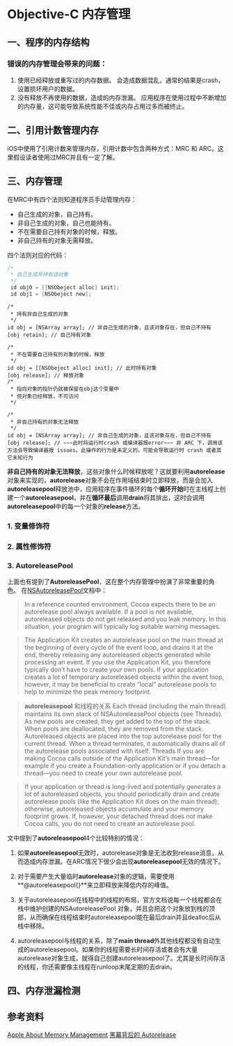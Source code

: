 # Objective-C 内存管理
## 一、程序的内存结构

### 错误的内存管理会带来的问题：
1. 使用已经释放或重写过的内存数据。
    会造成数据混乱，通常的结果是crash，设置损坏用户的数据。
2. 没有释放不再使用的数据，造成的内存泄漏。
    应用程序在使用过程中不断增加的内存量，这可能导致系统性能不佳或内存占用过多而被终止。

## 二、引用计数管理内存
iOS中使用了引用计数来管理内存，引用计数中包含两种方式：MRC 和 ARC。这里假设读者使用过MRC并且有一定了解。

## 三、内存管理
在MRC中有四个法则知道程序员手动管理内存：
* 自己生成的对象，自己持有。
* 非自己生成的对象，自己也能持有。
* 不在需要自己持有对象的时候，释放。
* 非自己持有的对象无需释放。

四个法则对应的代码：

```objective-c
/*
 * 自己生成并持有该对象
 */
 id obj0 = [[NSObeject alloc] init];
 id obj1 = [NSObeject new];
```

```
/*
 * 持有非自己生成的对象
 */
id obj = [NSArray array]; // 非自己生成的对象，且该对象存在，但自己不持有
[obj retain]; // 自己持有对象
```

```
/*
 * 不在需要自己持有的对象的时候，释放
 */
id obj = [[NSObeject alloc] init]; // 此时持有对象
[obj release]; // 释放对象
/*
 * 指向对象的指针仍就被保留在obj这个变量中
 * 但对象已经释放，不可访问
 */
```

```
/*
 * 非自己持有的对象无法释放
 */
id obj = [NSArray array]; // 非自己生成的对象，且该对象存在，但自己不持有
[obj release]; // ~~~此时将运行时crash 或编译器报error~~~ 非 ARC 下，调用该方法会导致编译器报 issues。此操作的行为是未定义的，可能会导致运行时 crash 或者其它未知行为
```
**非自己持有的对象无法释放**，这些对象什么时候释放呢？这就要利用**autorelease**对象来实现的，**autorelease**对象不会在作用域结束时立即释放，而是会加入**autoreleasepool**释放池中，应用程序在事件循环的每个**循环开始**时在主线程上创建一个**autoreleasepool**，并在**循环最后**调用**drain**将其排出，这时会调用**autoreleasepool**中的每一个对象的**release**方法。

### 1. 变量修饰符
### 2. 属性修饰符
### 3. AutoreleasePool
上面也有提到了**AutoreleasePool**，这在整个内存管理中扮演了非常重要的角色。
在[NSAutoreleasePool](https://developer.apple.com/documentation/foundation/nsautoreleasepool?language=occ)文档中：
> In a reference counted environment, Cocoa expects there to be an autorelease pool always available. If a pool is not available, autoreleased objects do not get released and you leak memory. In this situation, your program will typically log suitable warning messages.

> The Application Kit creates an autorelease pool on the main thread at the beginning of every cycle of the event loop, and drains it at the end, thereby releasing any autoreleased objects generated while processing an event. If you use the Application Kit, you therefore typically don’t have to create your own pools. If your application creates a lot of temporary autoreleased objects within the event loop, however, it may be beneficial to create “local” autorelease pools to help to minimize the peak memory footprint.

>  **autoreleasepool** 和线程的关系
> Each thread (including the main thread) maintains its own stack of NSAutoreleasePool objects (see Threads). As new pools are created, they get added to the top of the stack. When pools are deallocated, they are removed from the stack. Autoreleased objects are placed into the top autorelease pool for the current thread. When a thread terminates, it automatically drains all of the autorelease pools associated with itself.
> Threads
If you are making Cocoa calls outside of the Application Kit’s main thread—for example if you create a Foundation-only application or if you detach a thread—you need to create your own autorelease pool.

>If your application or thread is long-lived and potentially generates a lot of autoreleased objects, you should periodically drain and create autorelease pools (like the Application Kit does on the main thread); otherwise, autoreleased objects accumulate and your memory footprint grows. If, however, your detached thread does not make Cocoa calls, you do not need to create an autorelease pool.

文中提到了**autoreleasepool**4个比较特别的情况：
1. 如果**autoreleasepool**无效时，autorelease对象是无法收到release消息，从而造成内存泄漏。在ARC情况下很少会出现**autoreleasepool**无效的情况下。

2. 对于需要产生大量临时**autorelease**对象的逻辑，需要使用**@autoreleasepool{}**来立即释放来降低内存的峰值。

3. 关于autoreleasepool在线程中的线程的布局，官方文档说每一个线程都会在栈中维护创建的NSAutoreleasePool 对象，并且会把这个对象放到栈的顶部，从而确保在线程结束时autoreleasepool能在最后drain并且dealloc后从栈中移除。

4. autoreleasepool与线程的关系，除了**main thread**外其他线程都没有自动生成的autoreleasepool。如果你的线程需要长时间存活或者会有大量autorelease对象生成，就得自己创建autoreleasepool了。尤其是长时间存活的线程，你还需要像主线程在runloop末尾定期的去drain。

## 四、内存泄漏检测
 




## 参考资料
[Apple About Memory Management](https://developer.apple.com/library/archive/documentation/Cocoa/Conceptual/MemoryMgmt/Articles/MemoryMgmt.html#//apple_ref/doc/uid/10000011-SW1)
[黑幕背后的 Autorelease](http://blog.sunnyxx.com/2014/10/15/behind-autorelease/)
